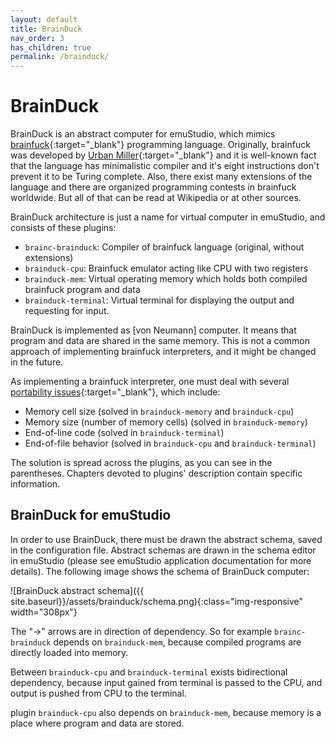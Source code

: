 ```yaml
---
layout: default
title: BrainDuck
nav_order: 3
has_children: true
permalink: /brainduck/
---
```


# BrainDuck

BrainDuck is an abstract computer for emuStudio, which mimics [brainfuck][brainfuck]{:target="_blank"} programming language. Originally, brainfuck was developed by [Urban Miller][miller]{:target="_blank"} and it is well-known fact that the language has minimalistic compiler and it's eight instructions don't prevent it to be Turing complete. Also, there exist many extensions of the language and there are organized programming contests in brainfuck worldwide. But all of that can be read at Wikipedia or at other sources.

BrainDuck architecture is just a name for virtual computer in emuStudio, and consists of these plugins:

- `brainc-brainduck`: Compiler of brainfuck language (original, without extensions)
- `brainduck-cpu`: Brainfuck emulator acting like CPU with two registers
- `brainduck-mem`: Virtual operating memory which holds both compiled brainfuck program and data
- `brainduck-terminal`: Virtual terminal for displaying the output and requesting for input.

BrainDuck is implemented as [von Neumann] computer. It means that program and data are shared in the same memory. This is not a common approach of implementing brainfuck interpreters, and it might be changed in the future.

As implementing a brainfuck interpreter, one must deal with several [portability issues][portability]{:target="_blank"}, which include:

- Memory cell size (solved in `brainduck-memory` and `brainduck-cpu`)
- Memory size (number of memory cells) (solved in `brainduck-memory`)
- End-of-line code (solved in `brainduck-terminal`)
- End-of-file behavior (solved in `brainduck-cpu` and `brainduck-terminal`)

The solution is spread across the plugins, as you can see in the parentheses. Chapters devoted to plugins' description contain specific information.

## BrainDuck for emuStudio

In order to use BrainDuck, there must be drawn the abstract schema, saved in the configuration file. Abstract schemas are drawn in the schema editor in emuStudio (please see emuStudio application documentation for more details). The following image shows the schema of BrainDuck computer:

![BrainDuck abstract schema]({{ site.baseurl}}/assets/brainduck/schema.png){:class="img-responsive" width="308px"}

The "->" arrows are in direction of dependency. So for example `brainc-brainduck` depends on `brainduck-mem`, because compiled programs are directly loaded into memory.

Between `brainduck-cpu` and `brainduck-terminal` exists bidirectional dependency, because input gained from terminal is passed to the CPU, and output is pushed from CPU to the terminal.

plugin `brainduck-cpu` also depends on `brainduck-mem`, because memory is a place where program and data are stored.

[brainfuck]: http://en.wikipedia.org/wiki/Brainfuck
[miller]: http://esolangs.org/wiki/Urban_M%C3%BCller
[vonneumann]: http://en.wikipedia.org/wiki/Von_Neumann_architecture
[portability]: http://en.wikipedia.org/wiki/Brainfuck#Portability_issues
